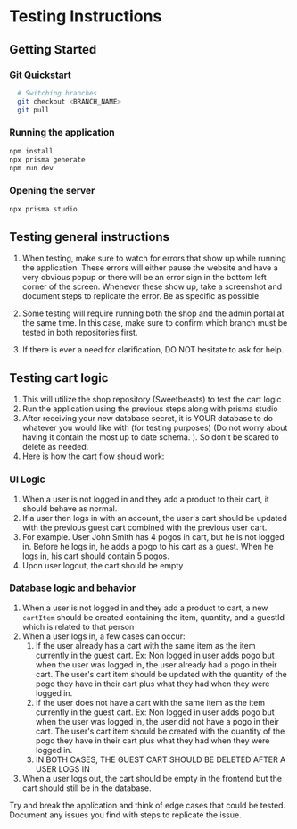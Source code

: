 # Testing Instructions

## Getting Started

### Git Quickstart

```bash
  # Switching branches
  git checkout <BRANCH_NAME>
  git pull
```

### Running the application

```bash
npm install
npx prisma generate
npm run dev
```

### Opening the server

```bash
npx prisma studio
```

## Testing general instructions

1. When testing, make sure to watch for errors that show up while running the application. These errors will either pause the website and have a very obvious popup or there will be an error sign in the bottom left corner of the screen. Whenever these show up, take a screenshot and document steps to replicate the error. Be as specific as possible

2. Some testing will require running both the shop and the admin portal at the same time. In this case, make sure to confirm which branch must be tested in both repositories first.

3. If there is ever a need for clarification, DO NOT hesitate to ask for help.

## Testing cart logic

1. This will utilize the shop repository (Sweetbeasts) to test the cart logic
2. Run the application using the previous steps along with prisma studio
3. After receiving your new database secret, it is YOUR database to do whatever you would like with (for testing purposes) (Do not worry about having it contain the most up to date schema. ). So don't be scared to delete as needed.
4. Here is how the cart flow should work:

### UI Logic

1.  When a user is not logged in and they add a product to their cart, it should behave as normal.
2.  If a user then logs in with an account, the user's cart should be updated with the previous guest cart combined with the previous user cart.
3.  For example. User John Smith has 4 pogos in cart, but he is not logged in. Before he logs in, he adds a pogo to his cart as a guest. When he logs in, his cart should contain 5 pogos.
4.  Upon user logout, the cart should be empty

### Database logic and behavior

1. When a user is not logged in and they add a product to cart, a new `cartItem` should be created containing the item, quantity, and a guestId which is related to that person
2. When a user logs in, a few cases can occur:
   1. If the user already has a cart with the same item as the item currently in the guest cart. Ex: Non logged in user adds pogo but when the user was logged in, the user already had a pogo in their cart. The user's cart item should be updated with the quantity of the pogo they have in their cart plus what they had when they were logged in.
   2. If the user does not have a cart with the same item as the item currently in the guest cart. Ex: Non logged in user adds pogo but when the user was logged in, the user did not have a pogo in their cart. The user's cart item should be created with the quantity of the pogo they have in their cart plus what they had when they were logged in.
   3. IN BOTH CASES, THE GUEST CART SHOULD BE DELETED AFTER A USER LOGS IN
3. When a user logs out, the cart should be empty in the frontend but the cart should still be in the database.

Try and break the application and think of edge cases that could be tested. Document any issues you find with steps to replicate the issue.
